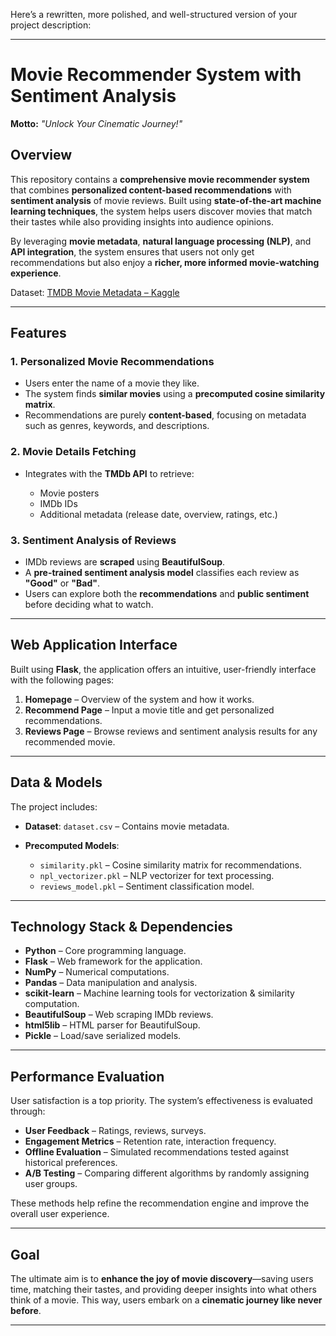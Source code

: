 Here’s a rewritten, more polished, and well-structured version of your project description:

---

# **Movie Recommender System with Sentiment Analysis**

**Motto:** *"Unlock Your Cinematic Journey!"*

## **Overview**

This repository contains a **comprehensive movie recommender system** that combines **personalized content-based recommendations** with **sentiment analysis** of movie reviews. Built using **state-of-the-art machine learning techniques**, the system helps users discover movies that match their tastes while also providing insights into audience opinions.

By leveraging **movie metadata**, **natural language processing (NLP)**, and **API integration**, the system ensures that users not only get recommendations but also enjoy a **richer, more informed movie-watching experience**.

Dataset: [TMDB Movie Metadata – Kaggle](https://www.kaggle.com/datasets/tmdb/tmdb-movie-metadata)

---

## **Features**

### **1. Personalized Movie Recommendations**

* Users enter the name of a movie they like.
* The system finds **similar movies** using a **precomputed cosine similarity matrix**.
* Recommendations are purely **content-based**, focusing on metadata such as genres, keywords, and descriptions.

### **2. Movie Details Fetching**

* Integrates with the **TMDb API** to retrieve:

  * Movie posters
  * IMDb IDs
  * Additional metadata (release date, overview, ratings, etc.)

### **3. Sentiment Analysis of Reviews**

* IMDb reviews are **scraped** using **BeautifulSoup**.
* A **pre-trained sentiment analysis model** classifies each review as **"Good"** or **"Bad"**.
* Users can explore both the **recommendations** and **public sentiment** before deciding what to watch.

---

## **Web Application Interface**

Built using **Flask**, the application offers an intuitive, user-friendly interface with the following pages:

1. **Homepage** – Overview of the system and how it works.
2. **Recommend Page** – Input a movie title and get personalized recommendations.
3. **Reviews Page** – Browse reviews and sentiment analysis results for any recommended movie.

---

## **Data & Models**

The project includes:

* **Dataset**: `dataset.csv` – Contains movie metadata.
* **Precomputed Models**:

  * `similarity.pkl` – Cosine similarity matrix for recommendations.
  * `npl_vectorizer.pkl` – NLP vectorizer for text processing.
  * `reviews_model.pkl` – Sentiment classification model.

---

## **Technology Stack & Dependencies**

* **Python** – Core programming language.
* **Flask** – Web framework for the application.
* **NumPy** – Numerical computations.
* **Pandas** – Data manipulation and analysis.
* **scikit-learn** – Machine learning tools for vectorization & similarity computation.
* **BeautifulSoup** – Web scraping IMDb reviews.
* **html5lib** – HTML parser for BeautifulSoup.
* **Pickle** – Load/save serialized models.

---

## **Performance Evaluation**

User satisfaction is a top priority. The system’s effectiveness is evaluated through:

* **User Feedback** – Ratings, reviews, surveys.
* **Engagement Metrics** – Retention rate, interaction frequency.
* **Offline Evaluation** – Simulated recommendations tested against historical preferences.
* **A/B Testing** – Comparing different algorithms by randomly assigning user groups.

These methods help refine the recommendation engine and improve the overall user experience.

---

## **Goal**

The ultimate aim is to **enhance the joy of movie discovery**—saving users time, matching their tastes, and providing deeper insights into what others think of a movie. This way, users embark on a **cinematic journey like never before**.

---


